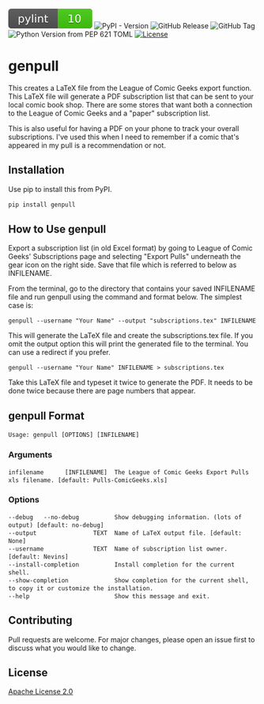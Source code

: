 ![pylint Score](./10.svg)
![PyPI - Version](https://img.shields.io/pypi/v/genpull)
![GitHub Release](https://img.shields.io/github/v/release/devnevins/genpull)
![GitHub Tag](https://img.shields.io/github/v/tag/devnevins/genpull)
![Python Version from PEP 621 TOML](https://img.shields.io/python/required-version-toml?tomlFilePath=https%3A%2F%2Fraw.githubusercontent.com%2Fdevnevins%2Fgenpull%2Frefs%2Fheads%2Fmain%2Fpyproject.toml)
[![License](https://img.shields.io/badge/License-Apache_2.0-blue.svg)](https://opensource.org/licenses/Apache-2.0)

# genpull
This creates a LaTeX file from the League of Comic Geeks export function. This LaTeX file will
generate a PDF subscription list that can be sent to your local comic book shop. There are some
stores that want both a connection to the League of Comic Geeks and a "paper" subscription list.

This is also useful for having a PDF on your phone to track your overall subscriptions. I've used
this when I need to remember if a comic that's appeared in my pull is a recommendation or not.

## Installation

Use pip to install this from PyPI.

```bash
pip install genpull
```

## How to Use genpull
Export a subscription list (in old Excel format) by going to League of Comic Geeks' Subscriptions 
page and selecting "Export Pulls" underneath the gear icon on the right side. Save that file which 
is referred to below as INFILENAME.

From the terminal, go to the directory that contains your saved INFILENAME file and run genpull 
using the command and format below. The simplest case is:
```
genpull --username "Your Name" --output "subscriptions.tex" INFILENAME
```

This will generate the LaTeX file and create the subscriptions.tex file. If you omit the output
option this will print the generated file to the terminal. You can use a redirect if you prefer.
```
genpull --username "Your Name" INFILENAME > subscriptions.tex
```

Take this LaTeX file and typeset it twice to generate the PDF. It needs to be
done twice because there are page numbers that appear.

## genpull Format
```
Usage: genpull [OPTIONS] [INFILENAME]
```

### Arguments
```
infilename      [INFILENAME]  The League of Comic Geeks Export Pulls xls filename. [default: Pulls-ComicGeeks.xls]
```

### Options
```
--debug   --no-debug          Show debugging information. (lots of output) [default: no-debug]
--output                TEXT  Name of LaTeX output file. [default: None]
--username              TEXT  Name of subscription list owner. [default: Nevins]
--install-completion          Install completion for the current shell.
--show-completion             Show completion for the current shell, to copy it or customize the installation.
--help                        Show this message and exit.        
```

## Contributing

Pull requests are welcome. For major changes, please open an issue first
to discuss what you would like to change.

## License

[Apache License 2.0](https://choosealicense.com/licenses/apache-2.0/)